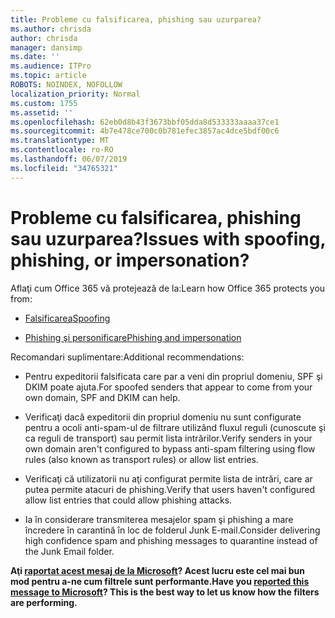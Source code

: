 ```yaml
---
title: Probleme cu falsificarea, phishing sau uzurparea?
ms.author: chrisda
author: chrisda
manager: dansimp
ms.date: ''
ms.audience: ITPro
ms.topic: article
ROBOTS: NOINDEX, NOFOLLOW
localization_priority: Normal
ms.custom: 1755
ms.assetid: ''
ms.openlocfilehash: 62eb0d8b43f3673bbf05dda8d533333aaaa37ce1
ms.sourcegitcommit: 4b7e478ce700c0b781efec3857ac4dce5bdf00c6
ms.translationtype: MT
ms.contentlocale: ro-RO
ms.lasthandoff: 06/07/2019
ms.locfileid: "34765321"
---
```

# <a name="issues-with-spoofing-phishing-or-impersonation"></a><span data-ttu-id="e36bd-102">Probleme cu falsificarea, phishing sau uzurparea?</span><span class="sxs-lookup"><span data-stu-id="e36bd-102">Issues with spoofing, phishing, or impersonation?</span></span>

<span data-ttu-id="e36bd-103">Aflaţi cum Office 365 vă protejează de la:</span><span class="sxs-lookup"><span data-stu-id="e36bd-103">Learn how Office 365 protects you from:</span></span>

- [<span data-ttu-id="e36bd-104">Falsificarea</span><span class="sxs-lookup"><span data-stu-id="e36bd-104">Spoofing</span></span>](https://docs.microsoft.com/office365/securitycompliance/anti-spoofing-protection)

- [<span data-ttu-id="e36bd-105">Phishing şi personificare</span><span class="sxs-lookup"><span data-stu-id="e36bd-105">Phishing and impersonation</span></span>](https://docs.microsoft.com/office365/securitycompliance/atp-anti-phishing)

<span data-ttu-id="e36bd-106">Recomandari suplimentare:</span><span class="sxs-lookup"><span data-stu-id="e36bd-106">Additional recommendations:</span></span>

- <span data-ttu-id="e36bd-107">Pentru expeditorii falsificata care par a veni din propriul domeniu, SPF şi DKIM poate ajuta.</span><span class="sxs-lookup"><span data-stu-id="e36bd-107">For spoofed senders that appear to come from your own domain, SPF and DKIM can help.</span></span>

- <span data-ttu-id="e36bd-108">Verificaţi dacă expeditorii din propriul domeniu nu sunt configurate pentru a ocoli anti-spam-ul de filtrare utilizând fluxul reguli (cunoscute şi ca reguli de transport) sau permit lista intrărilor.</span><span class="sxs-lookup"><span data-stu-id="e36bd-108">Verify senders in your own domain aren't configured to bypass anti-spam filtering using flow rules (also known as transport rules) or allow list entries.</span></span>

- <span data-ttu-id="e36bd-109">Verificaţi că utilizatorii nu aţi configurat permite lista de intrări, care ar putea permite atacuri de phishing.</span><span class="sxs-lookup"><span data-stu-id="e36bd-109">Verify that users haven't configured allow list entries that could allow phishing attacks.</span></span>

- <span data-ttu-id="e36bd-110">Ia în considerare transmiterea mesajelor spam şi phishing a mare încredere în carantină în loc de folderul Junk E-mail.</span><span class="sxs-lookup"><span data-stu-id="e36bd-110">Consider delivering high confidence spam and phishing messages to quarantine instead of the Junk Email folder.</span></span>

<span data-ttu-id="e36bd-111">**Aţi [raportat acest mesaj de la Microsoft](https://support.office.com/article/b5caa9f1-cdf3-4443-af8c-ff724ea719d2)? Acest lucru este cel mai bun mod pentru a-ne cum filtrele sunt performante.**</span><span class="sxs-lookup"><span data-stu-id="e36bd-111">**Have you [reported this message to Microsoft](https://support.office.com/article/b5caa9f1-cdf3-4443-af8c-ff724ea719d2)? This is the best way to let us know how the filters are performing.**</span></span>
